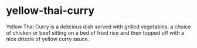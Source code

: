 # yellow-thai-curry
Yellow Thai Curry is a delicious dish served with grilled vegetables, a choice of chicken or beef sitting on a bed of fried rice and then topped off with a nice drizzle of yellow curry sauce.
